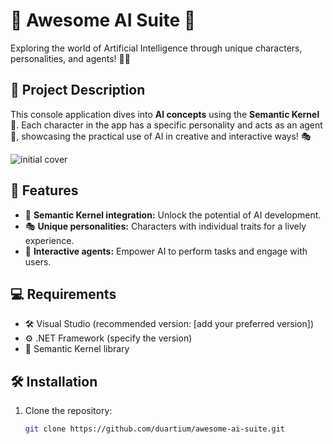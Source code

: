 # 🌟 Awesome AI Suite 🌟  
Exploring the world of Artificial Intelligence through unique characters, personalities, and agents! 🤖✨

## 📝 Project Description  
This console application dives into **AI concepts** using the **Semantic Kernel** 🧠. Each character in the app has a specific personality and acts as an agent 🤩, showcasing the practical use of AI in creative and interactive ways! 🎭

![initial cover](src/docs/example.png)

## 🚀 Features  
- 🧩 **Semantic Kernel integration:** Unlock the potential of AI development.  
- 🎭 **Unique personalities:** Characters with individual traits for a lively experience.  
- 🤝 **Interactive agents:** Empower AI to perform tasks and engage with users.  

## 💻 Requirements  
- 🛠️ Visual Studio (recommended version: [add your preferred version])  
- ⚙️ .NET Framework (specify the version)  
- 📂 Semantic Kernel library  

## 🛠️ Installation  
1. Clone the repository:  
   ```bash
   git clone https://github.com/duartium/awesome-ai-suite.git  